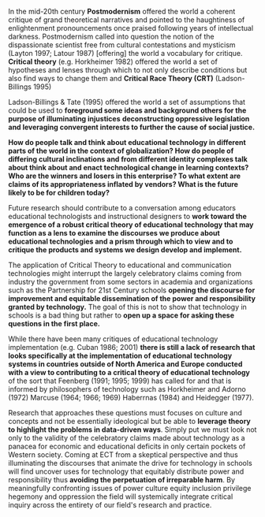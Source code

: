 In the mid-20th century **Postmodernism** offered the world a coherent critique of grand theoretical narratives and pointed to the haughtiness of enlightenment pronouncements once praised following years of intellectual darkness. Postmodernism called into question the notion of the dispassionate scientist free from cultural contestations and mysticism (Layton 1997; Latour 1987) [offering] the world a vocabulary for critique. **Critical theory** (e.g. Horkheimer 1982) offered the world a set of hypotheses and lenses through which to not only describe conditions but also find ways to change them and **Critical Race Theory (CRT)** (Ladson-Billings 1995)

Ladson-Billings &amp; Tate (1995) offered the world a set of assumptions that could be used to **foreground some ideas and background others for the purpose of illuminating injustices** **deconstructing oppressive legislation and leveraging convergent interests to further the cause of social justice.**

**How do people talk and think about educational technology in different parts of the world in the context of globalization? How do people of differing cultural inclinations and from different identity complexes talk about think about and enact technological change in learning contexts?** **Who are the winners and losers in this enterprise? To what extent are claims of its appropriateness inflated by vendors? What is the future likely to be for children today?**

Future research should contribute to a conversation among educators educational technologists and instructional designers to **work toward the emergence of a robust critical theory of educational technology that may function as a lens to examine the discourses we produce about educational technologies and a prism through which to view and to critique the products and systems we design develop and implement.**

The application of Critical Theory to educational and communication technologies might interrupt the largely celebratory claims coming from industry the government from some sectors in academia and organizations such as the Partnership for 21st Century schools **opening the discourse for improvement and equitable dissemination of the power and responsibility granted by technology.** The goal of this is not to show that technology in schools is a bad thing but rather to **open up a space for asking these questions in the first place.**

While there have been many critiques of educational technology implementation (e.g. Cuban 1986; 2001) **there is still a lack of research that looks specifically at the implementation of educational technology systems in countries outside of North America and Europe conducted with a view to contributing to a critical theory of educational technology** of the sort that Feenberg (1991; 1995; 1999) has called for and that is informed by philosophers of technology such as Horkheimer and Adorno (1972) Marcuse (1964; 1966; 1969) Haberrnas (1984) and Heidegger (1977).

Research that approaches these questions must focuses on culture and concepts and not be essentially ideological but be able to **leverage theory to highlight the problems in data-driven ways**. Simply put we must look not only to the validity of the celebratory claims made about technology as a panacea for economic and educational deficits in only certain pockets of Western society. Coming at ECT from a skeptical perspective and thus illuminating the discourses that animate the drive for technology in schools will find uncover uses for technology that equitably distribute power and responsibility thus **avoiding the perpetuation of irreparable harm**. By meaningfully confronting issues of power culture equity inclusion privilege hegemony and oppression the field will systemically integrate critical inquiry across the entirety of our field's research and practice.
